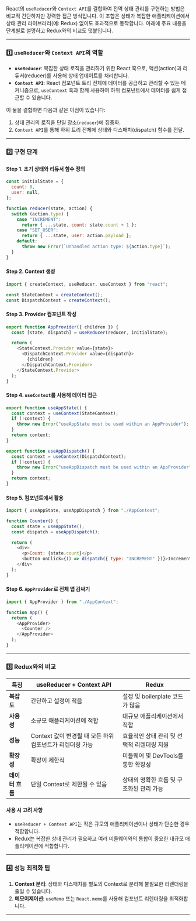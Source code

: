 React의 `useReducer`와 `Context API`를 결합하여 전역 상태 관리를 구현하는 방법은 비교적 간단하지만 강력한 접근 방식입니다. 이 조합은 상태가 복잡한 애플리케이션에서 상태 관리 라이브러리(예: Redux) 없이도 효과적으로 동작합니다. 아래에 주요 내용을 단계별로 설명하고 Redux와의 비교도 덧붙입니다.

---

### 1️⃣ `useReducer`와 `Context API`의 역할

- **`useReducer`**: 복잡한 상태 로직을 관리하기 위한 React 훅으로, 액션(action)과 리듀서(reducer)를 사용해 상태 업데이트를 처리합니다.
- **`Context API`**: React 컴포넌트 트리 전체에 데이터를 공급하고 관리할 수 있는 메커니즘으로, `useContext` 훅과 함께 사용하여 하위 컴포넌트에서 데이터를 쉽게 접근할 수 있습니다.

이 둘을 결합하면 다음과 같은 이점이 있습니다:

1. 상태 관리의 로직을 단일 장소(`reducer`)에 집중화.
2. `Context API`를 통해 하위 트리 전체에 상태와 디스패치(dispatch) 함수를 전달.

---

### 2️⃣ 구현 단계

#### Step 1. 초기 상태와 리듀서 함수 정의

```javascript
const initialState = {
  count: 0,
  user: null,
};

function reducer(state, action) {
  switch (action.type) {
    case "INCREMENT":
      return { ...state, count: state.count + 1 };
    case "SET_USER":
      return { ...state, user: action.payload };
    default:
      throw new Error(`Unhandled action type: ${action.type}`);
  }
}
```

#### Step 2. Context 생성

```javascript
import { createContext, useReducer, useContext } from "react";

const StateContext = createContext();
const DispatchContext = createContext();
```

#### Step 3. Provider 컴포넌트 작성

```javascript
export function AppProvider({ children }) {
  const [state, dispatch] = useReducer(reducer, initialState);

  return (
    <StateContext.Provider value={state}>
      <DispatchContext.Provider value={dispatch}>
        {children}
      </DispatchContext.Provider>
    </StateContext.Provider>
  );
}
```

#### Step 4. `useContext`를 사용해 데이터 접근

```javascript
export function useAppState() {
  const context = useContext(StateContext);
  if (!context) {
    throw new Error("useAppState must be used within an AppProvider");
  }
  return context;
}

export function useAppDispatch() {
  const context = useContext(DispatchContext);
  if (!context) {
    throw new Error("useAppDispatch must be used within an AppProvider");
  }
  return context;
}
```

#### Step 5. 컴포넌트에서 활용

```javascript
import { useAppState, useAppDispatch } from "./AppContext";

function Counter() {
  const state = useAppState();
  const dispatch = useAppDispatch();

  return (
    <div>
      <p>Count: {state.count}</p>
      <button onClick={() => dispatch({ type: "INCREMENT" })}>Increment</button>
    </div>
  );
}
```

#### Step 6. `AppProvider`로 전체 앱 감싸기

```javascript
import { AppProvider } from "./AppContext";

function App() {
  return (
    <AppProvider>
      <Counter />
    </AppProvider>
  );
}
```

---

### 3️⃣ Redux와의 비교

| **특징**        | **useReducer + Context API**                              | **Redux**                                  |
| --------------- | --------------------------------------------------------- | ------------------------------------------ |
| **복잡도**      | 간단하고 설정이 적음                                      | 설정 및 boilerplate 코드가 많음            |
| **사용성**      | 소규모 애플리케이션에 적합                                | 대규모 애플리케이션에서 적합               |
| **성능**        | Context 값이 변경될 때 모든 하위 컴포넌트가 리렌더링 가능 | 효율적인 상태 관리 및 선택적 리렌더링 지원 |
| **확장성**      | 확장이 제한적                                             | 미들웨어 및 DevTools를 통한 확장성         |
| **데이터 흐름** | 단일 Context로 제한될 수 있음                             | 상태의 명확한 흐름 및 구조화된 관리 가능   |

#### 사용 시 고려 사항

- `useReducer + Context API`는 작은 규모의 애플리케이션이나 상태가 단순한 경우 적합합니다.
- Redux는 복잡한 상태 관리가 필요하고 여러 미들웨어와의 통합이 중요한 대규모 애플리케이션에 적합합니다.

---

### 4️⃣ 성능 최적화 팁

1. **Context 분리**: 상태와 디스패치를 별도의 Context로 분리해 불필요한 리렌더링을 줄일 수 있습니다.
2. **메모이제이션**: `useMemo` 또는 `React.memo`를 사용해 컴포넌트 리렌더링을 최적화합니다.

---
